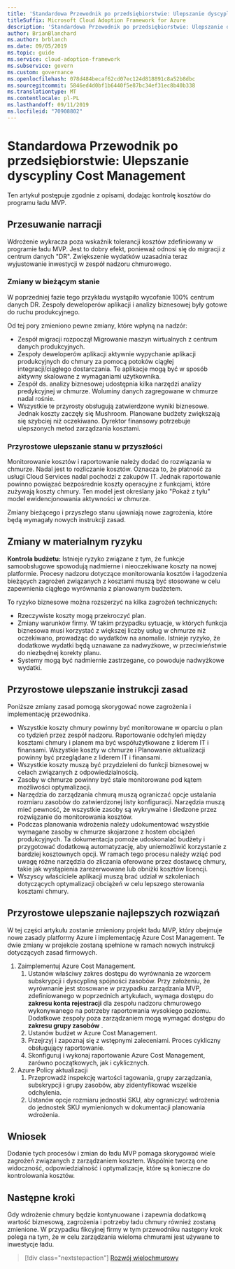 ```yaml
---
title: 'Standardowa Przewodnik po przedsiębiorstwie: Ulepszanie dyscypliny Cost Management'
titleSuffix: Microsoft Cloud Adoption Framework for Azure
description: 'Standardowa Przewodnik po przedsiębiorstwie: Ulepszanie dyscypliny Cost Management'
author: BrianBlanchard
ms.author: brblanch
ms.date: 09/05/2019
ms.topic: guide
ms.service: cloud-adoption-framework
ms.subservice: govern
ms.custom: governance
ms.openlocfilehash: 078d484becaf62cd07ec124d818891c8a52b8dbc
ms.sourcegitcommit: 5846ed4d0bf1b6440f5e87bc34ef31ec8b40b338
ms.translationtype: MT
ms.contentlocale: pl-PL
ms.lasthandoff: 09/11/2019
ms.locfileid: "70908802"
---
```

# <a name="standard-enterprise-guide-improve-the-cost-management-discipline"></a>Standardowa Przewodnik po przedsiębiorstwie: Ulepszanie dyscypliny Cost Management

Ten artykuł postępuje zgodnie z opisami, dodając kontrolę kosztów do programu ładu MVP.

## <a name="advancing-the-narrative"></a>Przesuwanie narracji

Wdrożenie wykracza poza wskaźnik tolerancji kosztów zdefiniowany w programie ładu MVP. Jest to dobry efekt, ponieważ odnosi się do migracji z centrum danych "DR". Zwiększenie wydatków uzasadnia teraz wyjustowanie inwestycji w zespół nadzoru chmurowego.

### <a name="changes-in-the-current-state"></a>Zmiany w bieżącym stanie

W poprzedniej fazie tego przykładu wystąpiło wycofanie 100% centrum danych DR. Zespoły deweloperów aplikacji i analizy biznesowej były gotowe do ruchu produkcyjnego.

Od tej pory zmieniono pewne zmiany, które wpłyną na nadzór:

- Zespół migracji rozpoczął Migrowanie maszyn wirtualnych z centrum danych produkcyjnych.
- Zespoły deweloperów aplikacji aktywnie wypychanie aplikacji produkcyjnych do chmury za pomocą potoków ciągłej integracji/ciągłego dostarczania. Te aplikacje mogą być w sposób aktywny skalowane z wymaganiami użytkownika.
- Zespół ds. analizy biznesowej udostępnia kilka narzędzi analizy predykcyjnej w chmurze. Woluminy danych zagregowane w chmurze nadal rośnie.
- Wszystkie te przyrosty obsługują zatwierdzone wyniki biznesowe. Jednak koszty zaczęły się Mushroom. Planowane budżety zwiększają się szybciej niż oczekiwano. Dyrektor finansowy potrzebuje ulepszonych metod zarządzania kosztami.

### <a name="incrementally-improve-the-future-state"></a>Przyrostowe ulepszanie stanu w przyszłości

Monitorowanie kosztów i raportowanie należy dodać do rozwiązania w chmurze. Nadal jest to rozliczanie kosztów. Oznacza to, że płatność za usługi Cloud Services nadal pochodzi z zakupów IT. Jednak raportowanie powinno powiązać bezpośrednie koszty operacyjne z funkcjami, które zużywają koszty chmury. Ten model jest określany jako "Pokaż z tyłu" model ewidencjonowania aktywności w chmurze.

Zmiany bieżącego i przyszłego stanu ujawniają nowe zagrożenia, które będą wymagały nowych instrukcji zasad.

## <a name="changes-in-tangible-risks"></a>Zmiany w materialnym ryzyku

**Kontrola budżetu:** Istnieje ryzyko związane z tym, że funkcje samoobsługowe spowodują nadmierne i nieoczekiwane koszty na nowej platformie. Procesy nadzoru dotyczące monitorowania kosztów i łagodzenia bieżących zagrożeń związanych z kosztami muszą być stosowane w celu zapewnienia ciągłego wyrównania z planowanym budżetem.

To ryzyko biznesowe można rozszerzyć na kilka zagrożeń technicznych:

- Rzeczywiste koszty mogą przekroczyć plan.
- Zmiany warunków firmy. W takim przypadku sytuacje, w których funkcja biznesowa musi korzystać z większej liczby usług w chmurze niż oczekiwano, prowadząc do wydatków na anomalie. Istnieje ryzyko, że dodatkowe wydatki będą uznawane za nadwyżkowe, w przeciwieństwie do niezbędnej korekty planu.
- Systemy mogą być nadmiernie zastrzegane, co powoduje nadwyżkowe wydatki.

## <a name="incremental-improvement-of-the-policy-statements"></a>Przyrostowe ulepszanie instrukcji zasad

Poniższe zmiany zasad pomogą skorygować nowe zagrożenia i implementację przewodnika.

- Wszystkie koszty chmury powinny być monitorowane w oparciu o plan co tydzień przez zespół nadzoru. Raportowanie odchyleń między kosztami chmury i planem ma być współużytkowane z liderem IT i finansami. Wszystkie koszty w chmurze i Planowanie aktualizacji powinny być przeglądane z liderem IT i finansami.
- Wszystkie koszty muszą być przydzieleni do funkcji biznesowej w celach związanych z odpowiedzialnością.
- Zasoby w chmurze powinny być stale monitorowane pod kątem możliwości optymalizacji.
- Narzędzia do zarządzania chmurą muszą ograniczać opcje ustalania rozmiaru zasobów do zatwierdzonej listy konfiguracji. Narzędzia muszą mieć pewność, że wszystkie zasoby są wykrywalne i śledzone przez rozwiązanie do monitorowania kosztów.
- Podczas planowania wdrożenia należy udokumentować wszystkie wymagane zasoby w chmurze skojarzone z hostem obciążeń produkcyjnych. Ta dokumentacja pomoże udoskonalać budżety i przygotować dodatkową automatyzację, aby uniemożliwić korzystanie z bardziej kosztownych opcji. W ramach tego procesu należy wziąć pod uwagę różne narzędzia do zliczania oferowane przez dostawcę chmury, takie jak wystąpienia zarezerwowane lub obniżki kosztów licencji.
- Wszyscy właściciele aplikacji muszą brać udział w szkoleniach dotyczących optymalizacji obciążeń w celu lepszego sterowania kosztami chmury.

## <a name="incremental-improvement-of-the-best-practices"></a>Przyrostowe ulepszanie najlepszych rozwiązań

W tej części artykułu zostanie zmieniony projekt ładu MVP, który obejmuje nowe zasady platformy Azure i implementację Azure Cost Management. Te dwie zmiany w projekcie zostaną spełnione w ramach nowych instrukcji dotyczących zasad firmowych.

1. Zaimplementuj Azure Cost Management.
    1. Ustanów właściwy zakres dostępu do wyrównania ze wzorcem subskrypcji i dyscypliną spójności zasobów. Przy założeniu, że wyrównanie jest stosowane w przypadku zarządzania MVP, zdefiniowanego w poprzednich artykułach, wymaga dostępu do **zakresu konta rejestracji** dla zespołu nadzoru chmurowego wykonywanego na potrzeby raportowania wysokiego poziomu. Dodatkowe zespoły poza zarządzaniem mogą wymagać dostępu do **zakresu grupy zasobów** .
    1. Ustanów budżet w Azure Cost Management.
    1. Przejrzyj i zapoznaj się z wstępnymi zaleceniami. Proces cykliczny obsługujący raportowanie.
    1. Skonfiguruj i wykonaj raportowanie Azure Cost Management, zarówno początkowych, jak i cyklicznych.
2. Azure Policy aktualizacji
    1. Przeprowadź inspekcję wartości tagowania, grupy zarządzania, subskrypcji i grupy zasobów, aby zidentyfikować wszelkie odchylenia.
    1. Ustanów opcje rozmiaru jednostki SKU, aby ograniczyć wdrożenia do jednostek SKU wymienionych w dokumentacji planowania wdrożenia.

## <a name="conclusion"></a>Wniosek

Dodanie tych procesów i zmian do ładu MVP pomaga skorygować wiele zagrożeń związanych z zarządzaniem kosztem. Wspólnie tworzą one widoczność, odpowiedzialność i optymalizacje, które są konieczne do kontrolowania kosztów.

## <a name="next-steps"></a>Następne kroki

Gdy wdrożenie chmury będzie kontynuowane i zapewnia dodatkową wartość biznesową, zagrożenia i potrzeby ładu chmury również zostaną zmienione. W przypadku fikcyjnej firmy w tym przewodniku następny krok polega na tym, że w celu zarządzania wieloma chmurami jest używane to inwestycje ładu.

> [!div class="nextstepaction"]
> [Rozwój wielochmurowy](./multicloud-evolution.md)
